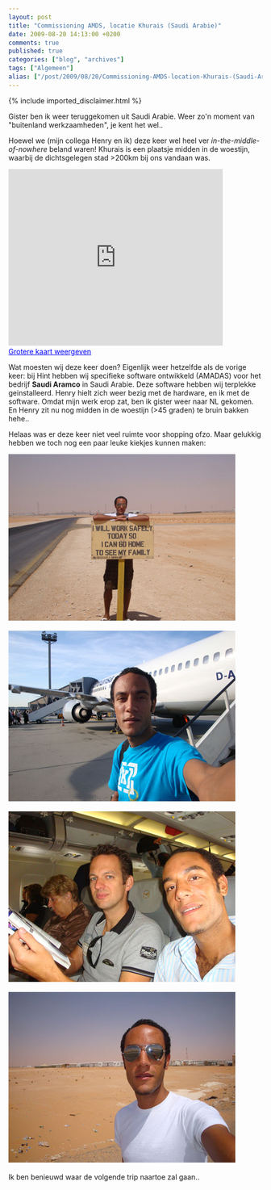 ```yaml
---
layout: post
title: "Commissioning AMDS, locatie Khurais (Saudi Arabie)"
date: 2009-08-20 14:13:00 +0200
comments: true
published: true
categories: ["blog", "archives"]
tags: ["Algemeen"]
alias: ["/post/2009/08/20/Commissioning-AMDS-location-Khurais-(Saudi-Arabie).aspx", "/post/2009/08/20/commissioning-amds-location-khurais-(saudi-arabie).aspx"]
---
```

<!-- more -->

{% include imported_disclaimer.html %}

<p>
Gister ben ik weer teruggekomen uit Saudi Arabie. Weer zo&#39;n moment van &quot;buitenland werkzaamheden&quot;, je kent het wel.. 
</p>
<p>
Hoewel we (mijn collega Henry en ik) deze keer wel heel ver <em>in-the-middle-of-nowhere</em> beland waren! Khurais is een plaatsje midden in de woestijn, waarbij de dichtsgelegen stad &gt;200km bij ons vandaan was. 
</p>
<iframe src="http://maps.google.nl/maps?hl=nl&amp;source=hp&amp;q=Khurais,+Saudi+Arabi%C3%AB&amp;ie=UTF8&amp;cd=1&amp;geocode=FfSHfgEdgWXfAg&amp;split=0&amp;sll=52.469397,5.509644&amp;sspn=1.74015,3.735352&amp;ll=25.676187,48.466187&amp;spn=2.617565,4.108887&amp;z=8&amp;output=embed" width="425" height="350" frameborder="0"></iframe><br />
<a style="text-align: left; color: #0000ff" href="http://maps.google.nl/maps?hl=nl&amp;source=embed&amp;q=Khurais,+Saudi+Arabi%C3%AB&amp;ie=UTF8&amp;cd=1&amp;geocode=FfSHfgEdgWXfAg&amp;split=0&amp;sll=52.469397,5.509644&amp;sspn=1.74015,3.735352&amp;ll=25.676187,48.466187&amp;spn=2.617565,4.108887&amp;z=8">Grotere kaart weergeven</a> 
<p>
Wat moesten wij deze keer doen? Eigenlijk weer hetzelfde als de vorige keer: bij Hint hebben wij specifieke software ontwikkeld (AMADAS) voor het bedrijf <strong>Saudi Aramco</strong> in Saudi Arabie.&nbsp;Deze software hebben wij terplekke geinstalleerd. Henry hielt zich weer bezig met de hardware, en ik met de software. Omdat mijn werk erop zat, ben ik gister weer naar NL gekomen. En Henry zit nu nog midden in de woestijn (&gt;45 graden) te bruin bakken hehe.. 
</p>
<p>
Helaas was er deze keer niet veel ruimte voor shopping ofzo. Maar gelukkig hebben we toch nog een paar leuke kiekjes kunnen maken: 
</p>
<p>
<img src="/assets/2009/8/Mike_1.jpg" alt="" width="450" height="330" /><br />
<br />
<img src="/assets/2009/8/mike2.jpg" alt="" width="450" height="338" /><br />
<br />
<img src="/assets/2009/8/mike_henry.jpg" alt="" width="450" height="338" /> <br />
<br />
<img src="/assets/2009/8/mike3.jpg" alt="" width="450" height="338" /> <br />
<br />
Ik ben benieuwd waar de volgende trip naartoe zal gaan.. 
</p>
<p>
&nbsp;
</p>
